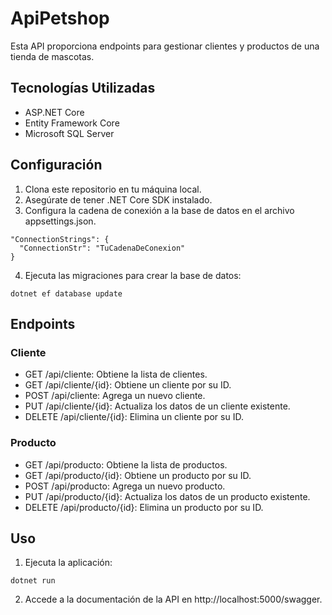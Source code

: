 # ApiPetshop
Esta API proporciona endpoints para gestionar clientes y productos de una tienda de mascotas.
## Tecnologías Utilizadas
* ASP.NET Core
* Entity Framework Core
* Microsoft SQL Server
## Configuración
1. Clona este repositorio en tu máquina local.
2. Asegúrate de tener .NET Core SDK instalado.
3. Configura la cadena de conexión a la base de datos en el archivo appsettings.json.

```
"ConnectionStrings": {
  "ConnectionStr": "TuCadenaDeConexion"
}
```
4. Ejecuta las migraciones para crear la base de datos:
```
dotnet ef database update
```
## Endpoints
### Cliente
* GET /api/cliente: Obtiene la lista de clientes.
* GET /api/cliente/{id}: Obtiene un cliente por su ID.
* POST /api/cliente: Agrega un nuevo cliente.
* PUT /api/cliente/{id}: Actualiza los datos de un cliente existente.
* DELETE /api/cliente/{id}: Elimina un cliente por su ID.
### Producto
* GET /api/producto: Obtiene la lista de productos.
* GET /api/producto/{id}: Obtiene un producto por su ID.
* POST /api/producto: Agrega un nuevo producto.
* PUT /api/producto/{id}: Actualiza los datos de un producto existente.
* DELETE /api/producto/{id}: Elimina un producto por su ID.
## Uso
1. Ejecuta la aplicación:
```
dotnet run
```
2. Accede a la documentación de la API en http://localhost:5000/swagger.
